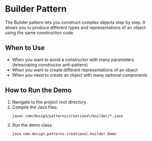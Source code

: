 # Builder Pattern

The Builder pattern lets you construct complex objects step by step. It allows you to produce different types and representations of an object using the same construction code.

## When to Use
- When you want to avoid a constructor with many parameters (telescoping constructor anti-pattern)
- When you want to create different representations of an object
- When you need to create an object with many optional components

## How to Run the Demo
1. Navigate to the project root directory
2. Compile the Java files:
   ```
   javac com/design/patterns/creational/builder/*.java
   ```
3. Run the demo class:
   ```
   java com.design.patterns.creational.builder.Demo
   ```
